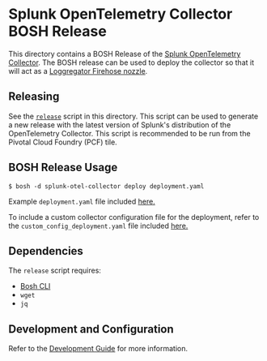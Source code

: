 # Splunk OpenTelemetry Collector BOSH Release

This directory contains a BOSH Release of the [Splunk OpenTelemetry Collector](https://github.com/signalfx/splunk-otel-collector).
The BOSH release can be used to deploy the collector so that it will act as a [Loggregator Firehose nozzle](https://docs.pivotal.io/tiledev/2-2/nozzle.html).

## Releasing

See the [`release`](./release) script in this directory. This script can be used to
generate a new release with the latest version of Splunk's distribution of the
OpenTelemetry Collector. This script is recommended to be run from the Pivotal
Cloud Foundry (PCF) tile.

## BOSH Release Usage

```shell
$ bosh -d splunk-otel-collector deploy deployment.yaml
```
Example `deployment.yaml` file included [here.](./example/deployment.yaml)

To include a custom collector configuration file for the deployment, refer to
the `custom_config_deployment.yaml` file included
[here.](./example/custom_config_deployment.yaml)

## Dependencies

The `release` script requires:

- [Bosh CLI](https://bosh.io/docs/cli-v2-install/)
- `wget`
- `jq`

## Development and Configuration

Refer to the [Development Guide](./DEVELOPMENT.md) for more information.
